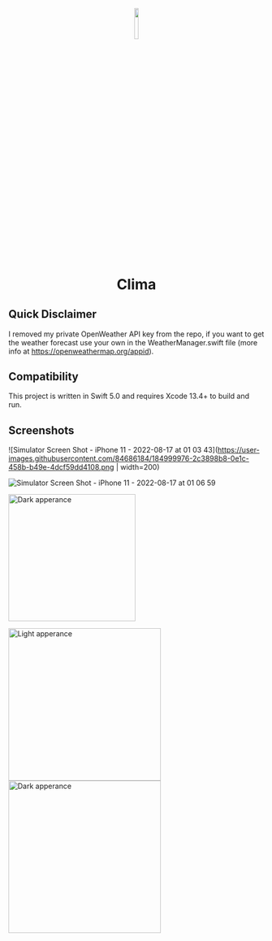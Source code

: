 <p align="center"><img width=12.5% src="https://user-images.githubusercontent.com/84686184/184995362-e1b8fbbe-15f5-4351-8204-8f6c0abdd1d8.png"></p>
<h1 align="center">Clima</h1>

## Quick Disclaimer

I removed my private OpenWeather API key from the repo, if you want to get the weather forecast use your own in the WeatherManager.swift file (more info at https://openweathermap.org/appid).

## Compatibility

This project is written in Swift 5.0 and requires Xcode 13.4+ to build and run.

## Screenshots

![Simulator Screen Shot - iPhone 11 - 2022-08-17 at 01 03 43](https://user-images.githubusercontent.com/84686184/184999976-2c3898b8-0e1c-458b-b49e-4dcf59dd4108.png | width=200)

![Simulator Screen Shot - iPhone 11 - 2022-08-17 at 01 06 59](https://user-images.githubusercontent.com/84686184/185000296-096d54c4-81aa-4023-82a0-1b7e5490176b.png)

<img src="https://user-images.githubusercontent.com/84686184/185000296-096d54c4-81aa-4023-82a0-1b7e5490176b.png" alt="Dark apperance" width="250"/>

<p float="left">
  <img src="https://user-images.githubusercontent.com/84686184/184999976-2c3898b8-0e1c-458b-b49e-4dcf59dd4108.png" alt="Light apperance" width="300"/>
  <img src="https://user-images.githubusercontent.com/84686184/185000296-096d54c4-81aa-4023-82a0-1b7e5490176b.png" alt="Dark apperance" width="300"/>
</p>
